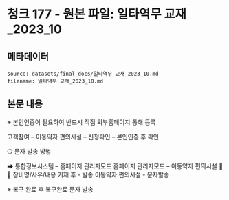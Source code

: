 # 청크 177 - 원본 파일: 일타역무 교재_2023_10

## 메타데이터

```
source: datasets/final_docs/일타역무 교재_2023_10.md
filename: 일타역무 교재_2023_10.md
```

## 본문 내용

※ 본인인증이 필요하여 반드시 직접 외부홈페이지 통해 등록

고객참여 – 이동약자 편의시설 – 신청확인 – 본인인증 후 확인

❍ 문자 발송 방법

➡ 통합정보시스템 – 홈페이지 관리자모드 홈페이지 관리자모드 – 이동약자 편의시설 󰀻 󰀹 장비명/사유/내용 기재 후 - 발송 이동약자 편의시설 - 문자발송

※ 복구 완료 후 복구완료 문자 발송